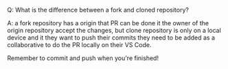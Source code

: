 Q: What is the difference between a fork and cloned repository?

A: a fork repository has a origin that PR can be done it the owner of the origin repository accept the changes, but clone repository is only on a local device and it they want to push their commits they need to be added as a collaborative to do the PR locally on their VS Code.


Remember to commit and push when you're finished!